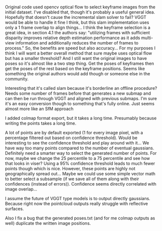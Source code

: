 Original code used opencv optical flow to select keyframe images from the initial dataset. I've disabled that, though it's probably a useful general idea. Hopefully that doesn't cause the incremental slam solver to fail? VGGT would be able to handle it fine I think, but this slam implementation uses only a 1 frame overlap to align things...
I think the keyframe selection is a great idea, in section 4.1 the authors say: "utilizing frames with sufficient disparity improves relative depth estimation performance as it adds multi-view information and additionally reduces the number of frames to process." So, the benefits are speed but also accuracy... For my purposes I think I will want a better overall method that sure maybe uses optical flow but has a smaller threshold? And I still want the original images to have poses so it's almost like a two step thing. Get the poses of keyframes then get the poses of the rest based on the keyframe positions. Seems like something the original authors would add though or someone else in the community.

Interesting that it's called slam because it's borderline an offline procedure? Needs some number of frames before that generates a new submap and can then be run through VGGT and aligned with previous submaps. I'm sure it's an easy conversion though to something that's fully online. Just seems almost more like an SfM approach

I added colmap format export, but it takes a long time. Presumably because writing the points takes a long time. 

A lot of points are by default exported (1 for every image pixel, with a percentage filtered out based on confidence threshold). Would be interesting to see the confidence threshold and play around with it... We have way too many points compared to the number of eventual gaussians. Definitely need a smarter way to select the generated number of points. For now, maybe we change the 25 percentile to a 75 percentile and see how that looks in viser? Using a 95% confidence threshold leads to much fewer points though which is nice. However, these points are highly not geographically spread out... Maybe we could use some simple vector math to better select a subsample (if we save all of them along with their confidences (instead of errors)). Confidence seems directly correlated with image overlap...

I assume the future of VGGT type models is to output directly gaussians. Because right now the pointcloud outputs really struggle with reflective surfaces.

Also I fix a bug that the generated poses.txt (and for me colmap outputs as well) duplicate the written image positions.
